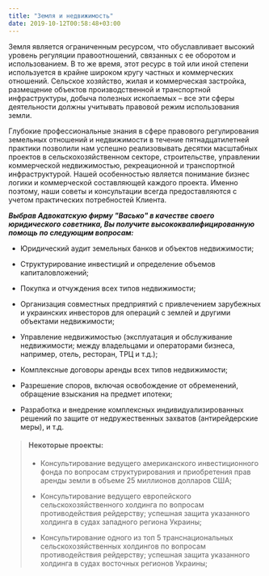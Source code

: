 ```yaml
---
title: "Земля и недвижимость"
date: 2019-10-12T00:58:48+03:00
---
```


Земля является ограниченным ресурсом, что обуславливает высокий уровень регуляции правоотношений, связанных с ее оборотом и использованием. В то же время, этот ресурс в той или иной степени используется в крайне широком кругу частных и коммерческих отношений. Сельское хозяйство, жилая и коммерческая застройка, размещение объектов производственной и транспортной инфраструктуры, добыча полезных ископаемых – все эти сферы деятельности должны учитывать правовой режим использования земли.

Глубокие профессиональные знания в сфере правового регулирования земельных отношений и недвижимости в течение пятнадцатилетней практики позволили нам успешно реализовывать десятки масштабных проектов в сельскохозяйственном секторе, строительстве, управлении коммерческой недвижимостью, рекреационной и транспортной инфраструктурой. Нашей особенностью является понимание бизнес логики и коммерческой составляющей каждого проекта. Именно поэтому, наши советы и консультации всегда предоставляются с учетом практических потребностей Клиента.

***Выбрав Адвокатскую фирму "Васько" в качестве своего юридического советника, Вы получите высококвалифицированную помощь по следующим вопросам:***

- Юридический аудит земельных банков и объектов недвижимости;

- Структурирование инвестиций и определение объемов капиталовложений;

- Покупка и отчуждения всех типов недвижимости;

- Организация совместных предприятий с привлечением зарубежных и украинских инвесторов для операций с землей и другими объектами недвижимости;

- Управление недвижимостью (эксплуатация и обслуживание недвижимости; между владельцами и операторами бизнеса, например, отель, ресторан, ТРЦ и т.д.);

- Комплексные договоры аренды всех типов недвижимости;

- Разрешение споров, включая освобождение от обременений, обращение взыскания на предмет ипотеки;

- Разработка и внедрение комплексных индивидуализированных решений по защите от недружественных захватов (антирейдерские меры), и т.д.

> #### Некоторые проекты:
>
> - Консультирование ведущего американского инвестиционного фонда по вопросам структурирования и приобретения прав аренды земли в объеме 25 миллионов долларов США;
>
> - Консультирование ведущего европейского сельскохозяйственного холдинга по вопросам противодействия рейдерству; успешная защита указанного холдинга в судах западного региона Украины;
>
> - Консультирование одного из топ 5 транснациональных сельскохозяйственных холдингов по вопросам противодействия рейдерству; успешная защита указанного холдинга в судах восточных регионов Украины;
